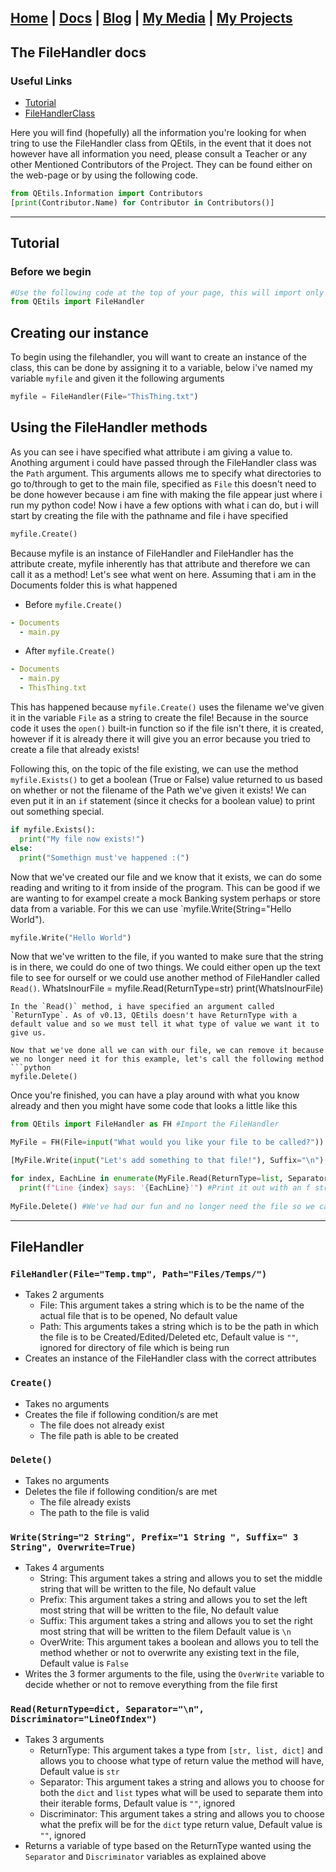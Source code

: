 ## [Home](http://lib-nexus.github.io/site) | [Docs](https://lib-nexus.github.io/site/docs) | [Blog](https://www.youtube.com/watch?v=dQw4w9WgXcQ) | [My Media](https://lib-nexus.github.io/site/my/media) | [My Projects](https://lib-nexus.github.io/site/my/projects)

## The FileHandler docs

### Useful Links
- [Tutorial](#Tutorial)
- [FileHandlerClass](#FileHandlerClass)

Here you will find (hopefully) all the information you're looking for when tring to use the FileHandler class from QEtils, in the event that it does not however have all information you need, please consult a Teacher or any other Mentioned Contributors of the Project. They can be found either on the web-page or by using the following code.
```python 
from QEtils.Information import Contributors
[print(Contributor.Name) for Contributor in Contributors()]
```
---
## Tutorial

### Before we begin

```python
#Use the following code at the top of your page, this will import only the FileHandler library
from QEtils import FileHandler
```
## Creating our instance

To begin using the filehandler, you will want to create an instance of the class, this can be done by assigning it to a variable, below i've named my variable `myfile` and given it the following arguments
```python
myfile = FileHandler(File="ThisThing.txt")
```

## Using the FileHandler methods

As you can see i have specified what attribute i am giving a value to. Anothing argument i could have passed through the FileHandler class was the `Path` argument. This arguments allows me to specify what directories to go to/through to get to the main file, specified as `File` this doesn't need to be done however because i am fine with making the file appear just where i run my python code!
Now i have a few options with what i can do, but i will start by creating the file with the pathname and file i have specified
```python
myfile.Create()
```
Because myfile is an instance of FileHandler and FileHandler has the attribute create, myfile inherently has that attribute and therefore we can call it as a method! Let's see what went on here.
Assuming that i am in the Documents folder this is what happened
- Before `myfile.Create()`
```yaml
- Documents
  - main.py
```
- After `myfile.Create()`
```yaml
- Documents
  - main.py
  - ThisThing.txt
```
This has happened because `myfile.Create()` uses the filename we've given it in the variable `File` as a string to create the file! Because in the source code it uses the `open()` built-in function so if the file isn't there, it is created, however if it is already there it will give you an error because you tried to create a file that already exists!

Following this, on the topic of the file existing, we can use the method `myfile.Exists()` to get a boolean (True or False) value returned to us based on whether or not the filename of the Path we've given it exists! We can even put it in an `if` statement (since it checks for a boolean value) to print out something special.
```python
if myfile.Exists():
  print("My file now exists!")
else:
  print("Somethign must've happened :(")
```

Now that we've created our file and we know that it exists, we can do some reading and writing to it from inside of the program. This can be good if we are wanting to for exampel create a mock Banking system perhaps or store data from a variable. For this we can use `myfile.Write(String="Hello World").
```python
myfile.Write("Hello World")
```
Now that we've written to the file, if you wanted to make sure that the string is in there, we could do one of two things. We could either open up the text file to see for ourself or we could use another method of FileHandler called `Read()`.
WhatsInourFile = myfile.Read(ReturnType=str)
print(WhatsInourFile)
```
In the `Read()` method, i have specified an argument called `ReturnType`. As of v0.13, QEtils doesn't have ReturnType with a default value and so we must tell it what type of value we want it to give us.

Now that we've done all we can with our file, we can remove it because we no longer need it for this example, let's call the following method
```python
myfile.Delete()
```

Once you're finished, you can have a play around with what you know already and then you might have some code that looks a little like this
```python
from QEtils import FileHandler as FH #Import the FileHandler

MyFile = FH(File=input("What would you like your file to be called?")) #Create an instance

[MyFile.Write(input("Let's add something to that file!"), Suffix="\n") for x in range(9)] #Ask for 10 things to add to the file

for index, EachLine in enumerate(MyFile.Read(ReturnType=list, Separator="\n")): #Loop each item in the list returned by Read
  print(f"Line {index} says: '{EachLine}'") #Print it out with an f string
  
MyFile.Delete() #We've had our fun and no longer need the file so we can remove it
```
---
## FileHandler

### `FileHandler(File="Temp.tmp", Path="Files/Temps/")`
- Takes 2 arguments
  - File: This argument takes a string which is to be the name of the actual file that is to be opened, No default value
  - Path: This arguments takes a string which is to be the path in which the file is to be Created/Edited/Deleted etc, Default value is `""`, ignored for directory of file which is being run
- Creates an instance of the FileHandler class with the correct attributes

### `Create()`
- Takes no arguments
- Creates the file if following condition/s are met
  - The file does not already exist
  - The file path is able to be created
  
### `Delete()`
- Takes no arguments
- Deletes the file if following condition/s are met
  - The file already exists
  - The path to the file is valid
  
### `Write(String="2 String", Prefix="1 String ", Suffix=" 3 String", Overwrite=True)`
- Takes 4 arguments
  - String: This argument takes a string and allows you to set the middle string that will be written to the file, No default value
  - Prefix: This argument takes a string and allows you to set the left most string that will be written to the file, No default value
  - Suffix: This argument takes a string and  allows you to set the right most string that will be written to the filem Default value is `\n`
  - OverWrite: This argument takes a boolean and allows you to tell the method whether or not to overwrite any existing text in the file, Default value is `False`
- Writes the 3 former arguments to the file, using the `OverWrite` variable to decide whether or not to remove everything from the file first
  
### `Read(ReturnType=dict, Separator="\n", Discriminator="LineOfIndex")`
- Takes 3 arguments
  - ReturnType: This argument takes a type from `[str, list, dict]` and allows you to choose what type of return value the method will have, Default value is `str`
  - Separator: This argument takes a string and allows you to choose for both the `dict` and `list` types what will be used to separate them into their iterable forms, Default value is `""`, ignored
  - Discriminator: This argument takes a string and allows you to choose what the prefix will be for the `dict` type return value, Default value is `""`, ignored
- Returns a variable of type based on the ReturnType wanted using the `Separator` and `Discriminator` variables as explained above 
